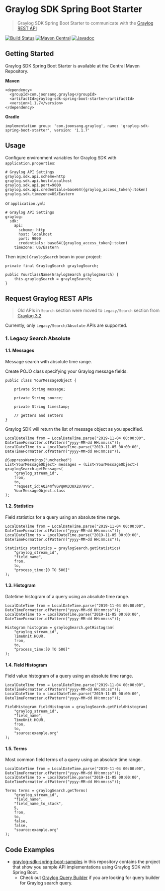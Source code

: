 # Graylog SDK Spring Boot Starter
> Graylog SDK Spring Boot Starter to communicate with the [Graylog REST API](https://docs.graylog.org/en/latest/pages/configuration/rest_api.html)

[![Build Status](https://travis-ci.org/debugrammer/graylog-sdk-spring-boot.svg?branch=master)](https://travis-ci.org/debugrammer/graylog-sdk-spring-boot)
[![Maven Central](https://maven-badges.herokuapp.com/maven-central/com.joonsang.graylog/graylog-sdk-spring-boot-starter/badge.svg)](https://maven-badges.herokuapp.com/maven-central/com.joonsang.graylog/graylog-sdk-spring-boot-starter)
[![Javadoc](https://javadoc-badge.appspot.com/com.joonsang.graylog/graylog-sdk-spring-boot-starter.svg?label=javadoc)](https://javadoc-badge.appspot.com/com.joonsang.graylog/graylog-sdk-spring-boot-starter)

## Getting Started
Graylog SDK Spring Boot Starter is available at the Central Maven Repository.

**Maven**
```
<dependency>
  <groupId>com.joonsang.graylog</groupId>
  <artifactId>graylog-sdk-spring-boot-starter</artifactId>
  <version>1.1.7</version>
</dependency>
```

**Gradle**
```
implementation group: 'com.joonsang.graylog', name: 'graylog-sdk-spring-boot-starter', version: '1.1.7'
```

## Usage
Configure environment variables for Graylog SDK with `application.properties`:
```
# Graylog API Settings
graylog.sdk.api.scheme=http
graylog.sdk.api.host=localhost
graylog.sdk.api.port=9000
graylog.sdk.api.credentials=base64({graylog_access_token}:token)
graylog.sdk.timezone=US/Eastern
```

or `application.yml`:
```
# Graylog API Settings
graylog:
  sdk:
    api:
      scheme: http
      host: localhost
      port: 9000
      credentials: base64({graylog_access_token}:token)
    timezone: US/Eastern
```

Then inject `GraylogSearch` bean in your project:
```
private final GraylogSearch graylogSearch;

public YourClassName(GraylogSearch graylogSearch) {
    this.graylogSearch = graylogSearch;
}
```

## Request Graylog REST APIs
> Old APIs in `Search` section were moved to `Legacy/Search` section from [Graylog 3.2](https://www.graylog.org/post/announcing-graylog-3-2)

Currently, only `Legacy/Search/Absolute` APIs are supported.

### 1. Legacy Search Absolute

#### 1.1. Messages
Message search with absolute time range.

Create POJO class specifying your Graylog message fields.
```
public class YourMessageObject {

    private String message;
    
    private String source;

    private String timestamp;

    // getters and setters
}
```

Graylog SDK will return the list of message object as you specified.
```
LocalDateTime from = LocalDateTime.parse("2019-11-04 00:00:00", DateTimeFormatter.ofPattern("yyyy-MM-dd HH:mm:ss"));
LocalDateTime to = LocalDateTime.parse("2019-11-05 00:00:00", DateTimeFormatter.ofPattern("yyyy-MM-dd HH:mm:ss"));

@SuppressWarnings("unchecked")
List<YourMessageObject> messages = (List<YourMessageObject>) graylogSearch.getMessages(
    "graylog_stream_id",
    from,
    to,
    "request_id:AQZ4mfVGVqWKD38XZU7aVG",
    YourMessageObject.class
);
```

#### 1.2. Statistics
Field statistics for a query using an absolute time range.
```
LocalDateTime from = LocalDateTime.parse("2019-11-04 00:00:00", DateTimeFormatter.ofPattern("yyyy-MM-dd HH:mm:ss"));
LocalDateTime to = LocalDateTime.parse("2019-11-05 00:00:00", DateTimeFormatter.ofPattern("yyyy-MM-dd HH:mm:ss"));

Statistics statistics = graylogSearch.getStatistics(
    "graylog_stream_id",
    "field_name",
    from,
    to,
    "process_time:[0 TO 500]"
);
```

#### 1.3. Histogram
Datetime histogram of a query using an absolute time range.
```
LocalDateTime from = LocalDateTime.parse("2019-11-04 00:00:00", DateTimeFormatter.ofPattern("yyyy-MM-dd HH:mm:ss"));
LocalDateTime to = LocalDateTime.parse("2019-11-05 00:00:00", DateTimeFormatter.ofPattern("yyyy-MM-dd HH:mm:ss"));

Histogram histogram = graylogSearch.getHistogram(
    "graylog_stream_id",
    TimeUnit.HOUR,
    from,
    to,
    "process_time:[0 TO 500]"
);
```

#### 1.4. Field Histogram
Field value histogram of a query using an absolute time range.
```
LocalDateTime from = LocalDateTime.parse("2019-11-04 00:00:00", DateTimeFormatter.ofPattern("yyyy-MM-dd HH:mm:ss"));
LocalDateTime to = LocalDateTime.parse("2019-11-05 00:00:00", DateTimeFormatter.ofPattern("yyyy-MM-dd HH:mm:ss"));

FieldHistogram fieldHistogram = graylogSearch.getFieldHistogram(
    "graylog_stream_id",
    "field_name",
    TimeUnit.HOUR,
    from,
    to,
    "source:example.org"
);
```

#### 1.5. Terms
Most common field terms of a query using an absolute time range.
```
LocalDateTime from = LocalDateTime.parse("2019-11-04 00:00:00", DateTimeFormatter.ofPattern("yyyy-MM-dd HH:mm:ss"));
LocalDateTime to = LocalDateTime.parse("2019-11-05 00:00:00", DateTimeFormatter.ofPattern("yyyy-MM-dd HH:mm:ss"));

Terms terms = graylogSearch.getTerms(
    "graylog_stream_id",
    "field_name",
    "field_name_to_stack",
    5,
    from,
    to,
    false,
    false,
    "source:example.org"
);
```

## Code Examples
* [graylog-sdk-spring-boot-samples](https://github.com/debugrammer/graylog-sdk-spring-boot/tree/master/graylog-sdk-spring-boot-samples) in this repository contains the project that show you sample API implementations using Graylog SDK with Spring Boot.
    * Check out [Graylog Query Builder](https://github.com/debugrammer/graylog-query-builder) if you are looking for query builder for Graylog search query.
